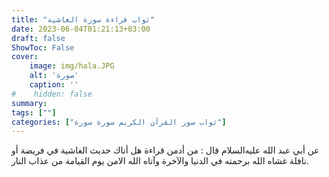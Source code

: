 ```yaml
---
title: "ثواب قراءة سورة الغاشية"
date: 2023-06-04T01:21:13+03:00
draft: false
ShowToc: False
cover:
    image: img/hala.JPG
    alt: 'صورة'
    caption: ''
#    hidden: false
summary: 
tags: [""]
categories: ["ثواب سور القرآن الكريم سورة سورة"]
---
```

عن أبي
عبد الله عليه‌السلام قال : من أدمن قراءة هل أتاك حديث الغاشية في فريضة
أو نافلة غشاه الله برحمته في الدنيا والآخرة وآتاه الله الامن يوم القيامة
من عذاب النار.

